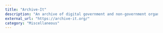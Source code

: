 ```yaml
---
title: "Archive-It"
description: "An archive of digital government and non-government organization (NGO) documents and reports"
external_url: "https://archive-it.org/"
category: "Miscellaneous"
---
```

